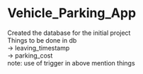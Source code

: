 # Vehicle_Parking_App

Created the database for the initial project 
<br>
Things to be done in db <br>
-> leaving_timestamp <br>
-> parking_cost <br>
note: use of trigger in above mention things <br>
